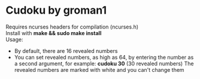 # Cudoku by groman1
Requires ncurses headers for compilation (ncurses.h)\
Install with **make && sudo make install**\
Usage:
- By default, there are 16 revealed numbers
- You can set revealed numbers, as high as 64, by entering the number as a second argument, for example: **cudoku 30** (30 revealed numbers)
The revealed numbers are marked with white and you can't change them
